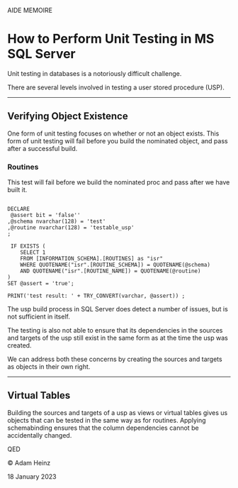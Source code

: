AIDE MEMOIRE 

How to Perform Unit Testing in MS SQL Server 
============================================ 

Unit testing in databases is a notoriously difficult challenge. 

There are several levels involved in testing a user stored procedure (USP). 


--- 
## Verifying Object Existence 

One form of unit testing focuses on whether or not an object exists. This form of unit testing will fail before you build the nominated object, and pass after a successful build. 

### Routines 

This test will fail before we build the nominated proc and pass after we have built it.  

```tsql 

DECLARE 
 @assert bit = 'false'' 
,@schema nvarchar(128) = 'test' 
,@routine nvarchar(128) = 'testable_usp' 
; 

 IF EXISTS (
    SELECT 1 
    FROM [INFORMATION_SCHEMA].[ROUTINES] as "isr"  
    WHERE QUOTENAME("isr".[ROUTINE_SCHEMA]) = QUOTENAME(@schema)
    AND QUOTENAME("isr".[ROUTINE_NAME]) = QUOTENAME(@routine)  
) 
SET @assert = 'true'; 

PRINT('test result: ' + TRY_CONVERT(varchar, @assert)) ; 

``` 


The usp build process in SQL Server does detect a number of issues, but is not sufficient in itself. 

The testing is also not able to ensure that its dependencies in the sources and targets of the usp still exist in the same form as at the time the usp was created. 

We can address both these concerns by creating the sources and targets as objects in their own right. 


--- 
## Virtual Tables 

Building the sources and targets of a usp as views or virtual tables gives us objects that can be tested in the same way as for routines. Applying schemabinding ensures that the column dependencies cannot be accidentally changed. 



QED 

© Adam Heinz 

18 January 2023
